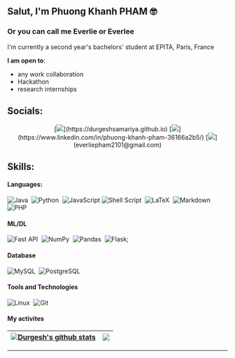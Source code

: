 
## Salut, I'm Phuong Khanh PHAM 🤓
### Or you can call me Everlie or Everlee

I'm currently a second year's bachelors' student at EPITA, Paris, France

 **I am open to**:

- any work collaboration
- Hackathon
- research internships


## Socials:
<p align = "center">
[<img src ="https://img.shields.io/badge/website-%23.svg?&style=for-the-badge&logo=www&logoColor=white%22&color=black">](https://durgeshsamariya.github.io)
[<img src="https://img.shields.io/badge/linkedin-%2312100E.svg?&style=for-the-badge&logo=linkedin&logoColor=white&color=blue" />](https://www.linkedin.com/in/phuong-khanh-pham-36166a2b5/)
[<img src="https://img.shields.io/badge/gmail-%23D14836.svg?&style=for-the-badge&logo=gmail&logoColor=white" />](everliepham2101@gmail.com)
</p>

## Skills:

#### Languages:

![Java](https://img.shields.io/badge/Java-ED8B00?style=for-the-badge&logo=java&logoColor=white)&nbsp;
![Python](https://img.shields.io/badge/Python-3776AB?style=for-the-badge&logo=python&logoColor=white)&nbsp;
![JavaScript](https://img.shields.io/badge/JavaScript-F7DF1E?style=for-the-badge&logo=javascript&logoColor=black)
![Shell Script](https://img.shields.io/badge/Shell_Script-121011?style=for-the-badge&logo=gnu-bash&logoColor=white)&nbsp;
![LaTeX](https://img.shields.io/badge/latex-%23008080.svg?style=for-the-badge&logo=latex&logoColor=white)&nbsp;
![Markdown](https://img.shields.io/badge/markdown-%23000000.svg?style=for-the-badge&logo=markdown&logoColor=white)
![PHP](https://img.shields.io/badge/PHP-777BB4?style=for-the-badge&logo=php&logoColor=white)


#### ML/DL

![Fast API](https://img.shields.io/badge/FastAPI-005571?style=for-the-badge&logo=fastapi)&nbsp;
![NumPy](https://img.shields.io/badge/numpy-%23013243.svg?style=for-the-badge&logo=numpy&logoColor=white)&nbsp;
![Pandas](https://img.shields.io/badge/pandas-%23150458.svg?style=for-the-badge&logo=pandas&logoColor=white)&nbsp;
![Flask](https://img.shields.io/badge/Flask-000000?style=for-the-badge&logo=flask&logoColor=white);


#### Database

![MySQL](https://img.shields.io/badge/MySQL-00000F?style=for-the-badge&logo=mysql&logoColor=white)&nbsp;
![PostgreSQL](https://img.shields.io/badge/PostgreSQL-316192?style=for-the-badge&logo=postgresql&logoColor=white)&nbsp;

#### Tools and Technologies

![Linux](https://img.shields.io/badge/Linux-FCC624?style=for-the-badge&logo=linux&logoColor=black)&nbsp;
![Git](https://img.shields.io/badge/GIT-E44C30?style=for-the-badge&logo=git&logoColor=white)&nbsp;

#### My activites


| <a href="https://github.com/everleepham/github-readme-stats"><img align="center" src="https://github-readme-stats.vercel.app/api?username=everleepham&show_icons=true&include_all_commits=true&theme=transparent&hide_border=true" alt="Durgesh's github stats" /></a> | <a href="https://github.com/everleepham/github-readme-stats"><img align="center" src="https://github-readme-stats.vercel.app/api/top-langs/?username=everleepham&layout=compact&theme=transparent&hide_border=true" /></a> |
| ------------- | ------------- |

---



<!-- Proudly created with GPRM ( https://gprm.itsvg.in ) -->
